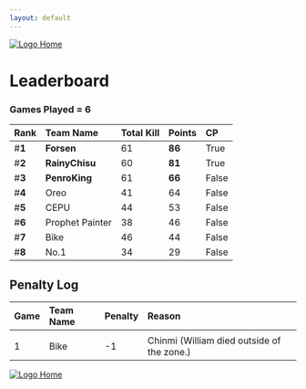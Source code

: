 ```yaml
---
layout: default
---
```



[ ![Logo](https://kanziebub.github.io/ProjectSEA/assets/images/bullet_rev.png) Home](https://kanziebub.github.io/ProjectSEA/)


# **Leaderboard**

### Games Played = 6

|  Rank  | Team Name             | Total Kill | **Points** | CP |
|:-------|:----------------------|:-----------|:-----------|:---|
| #**1** | **Forsen** | 61 | **86** | True | 
| #**2** | **RainyChisu** | 60 | **81** | True | 
| #**3** | **PenroKing** | 61 | **66** | False | 
| #**4** | Oreo | 41 | 64 | False | 
| #**5** | CEPU | 44 | 53 | False | 
| #**6** | Prophet Painter | 38 | 46 | False | 
| #**7** | Bike | 46 | 44 | False | 
| #**8** | No.1 | 34 | 29 | False | 

## Penalty Log 

|  Game  | Team Name | Penalty | Reason                |
|:-------|:----------|:--------|:----------------------|
|        |           |         |                       | 
| 1 | Bike | -1 | Chinmi (William died outside of the zone.) | 
 
 


[ ![Logo](https://kanziebub.github.io/ProjectSEA/assets/images/bullet_rev.png) Home](https://kanziebub.github.io/ProjectSEA/)
    